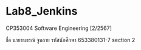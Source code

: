 # Lab8_Jenkins
CP353004 Software Engineering [2/2567]

ชื่อ นายธนธรณ์ จูหลาย รหัสนักศึกษา 653380131-7 section 2
